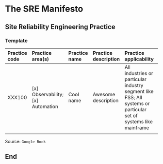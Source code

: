# The SRE Manifesto

## Site Reliability Engineering Practice

### Template

| **Practice code** | **Practice area(s)** | **Practice name** | **Practice description** | **Practice applicability** | **Practice technology(ies)** | **Implementation steps** |
|:--------|:-----------------|:---------------------|:--------------------------------------------|:--------------------|:-------------------|:------------------------------|
| XXX100 | [x] Observability; [x] Automation | Cool name | Awesome description | All industries or particular industry segment like FSS; All systems or particular set of systems like mainframe | Technologies utilized and their examples. E.g. Grafana | Main high-level steps to implement this |
| | | | | | | |

Source: `Google Book`

## End
